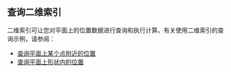 ## 查询二维索引

二维索引可让您对平面上的位置数据进行查询和执行计算。有关使用二维索引的查询示例，请参阅：

- [查询平面上某个点附近的位置](https://www.mongodb.com/docs/v7.0/core/indexes/index-types/geospatial/2d/query/proximity-flat-surface/#std-label-2d-index-proximity-query)
- [查询平面上形状内的位置](https://www.mongodb.com/docs/v7.0/core/indexes/index-types/geospatial/2d/query/points-within-a-shape/#std-label-2d-index-query-within-flat-shape)